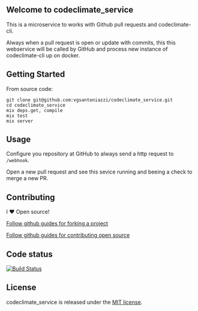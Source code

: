 ## Welcome to codeclimate_service

This is a microservice to works with Github pull requests and codeclimate-cli.

Always when a pull request is open or update with commits, this this webservice will be called by GitHub and process new instance of codeclimate-cli up on docker.

## Getting Started

From source code:

```
git clone git@github.com:vgsantoniazzi/codeclimate_service.git
cd codeclimate_service
mix deps.get, compile
mix test
mix server
```

## Usage

Configure you repository at GitHub to always send a http request to `/webhook`.

Open a new pull request and see this sevice running and beeing a check to merge a new PR.

## Contributing

I :heart: Open source!

[Follow github guides for forking a project](https://guides.github.com/activities/forking/)

[Follow github guides for contributing open source](https://guides.github.com/activities/contributing-to-open-source/#contributing)

## Code status

[![Build Status](https://travis-ci.org/vgsantoniazzi/codeclimate_service.svg?branch=master)](https://travis-ci.org/vgsantoniazzi/codeclimate_service)

## License

codeclimate_service is released under the [MIT license](http://opensource.org/licenses/MIT).
